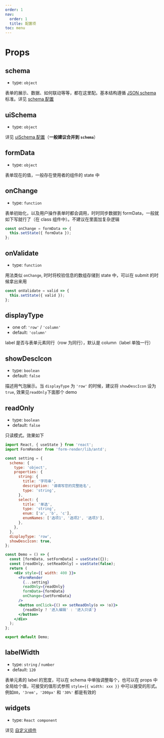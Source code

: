 ```yaml
---
order: 1
nav:
  order: 1
  title: 配置项
toc: menu
---
```


# Props

## schema

- type: `object`

表单的展示、数据、如何联动等等，都在这里配。基本结构遵循 [JSON schema](https://json-schema.org/understanding-json-schema/) 标准。详见 [schema 配置](/config/schema)

## uiSchema

- type: `object`

详见 [uiSchema 配置](/config/ui-schema)（**一般建议合并到 `schema`**）

## formData

- type: `object`

表单现在的值，一般存在使用者的组件的 state 中

## onChange

- type: `function`

表单初始化，以及用户操作表单时都会调用，时时同步数据到 formData，一般就如下写就行了（在 class 组件中）。不建议在里面加复杂逻辑

```js
const onChange = formData => {
  this.setState({ formData });
};
```

## onValidate

- type: `function`

用法类似 `onChange`, 时时将校验信息的数组存储到 state 中，可以在 submit 的时候拿出来用

```js
const onValidate = valid => {
  this.setState({ valid });
};
```

## displayType

- one of: `'row'` / `'column'`
- default: `'column'`

label 是否与表单元素同行（row 为同行），默认是 column（label 单独一行）

## showDescIcon

- type: `boolean`
- default: `false`

描述用气泡展示。当 `displayType` 为 `'row'` 的时候，建议将 `showDescIcon` 设为 `true`, 效果见`readOnly`下面那个 demo

## readOnly

- type: `boolean`
- default: `false`

只读模式。效果如下

```jsx
import React, { useState } from 'react';
import FormRender from 'form-render/lib/antd';

const setting = {
  schema: {
    type: 'object',
    properties: {
      string: {
        title: '字符串',
        description: '请填写您的完整姓名',
        type: 'string',
      },
      select: {
        title: '单选',
        type: 'string',
        enum: ['a', 'b', 'c'],
        enumNames: ['选项1', '选项2', '选项3'],
      },
    },
  },
  displayType: 'row',
  showDescIcon: true,
};

const Demo = () => {
  const [formData, setFormData] = useState({});
  const [readOnly, setReadOnly] = useState(false);
  return (
    <div style={{ width: 400 }}>
      <FormRender
        {...setting}
        readOnly={readOnly}
        formData={formData}
        onChange={setFormData}
      />
      <button onClick={() => setReadOnly(o => !o)}>
        {readOnly ? '进入编辑' : '进入只读'}
      </button>
    </div>
  );
};

export default Demo;
```

## labelWidth

- type: `string` / `number`
- default: `120`

表单元素的 label 的宽度，可以在 schema 中单独调整每个，也可以在 props 中全局给个值，可接受的值形式参照 `style={{ width: xxx }}` 中可以接受的形式。
例如`80`，`'3rem'`，`'200px'` 和 `'30%'` 都是有效的

## widgets

- type: `React component`

详见 [自定义组件](/guide/advanced/widget)
